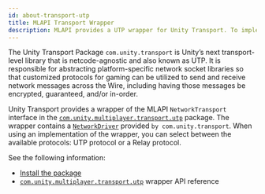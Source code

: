 ```yaml
---
id: about-transport-utp
title: MLAPI Transport Wrapper
description: MLAPI provides a UTP wrapper for Unity Transport. To implement, install the package to access and use the wrapper.
---
```


The Unity Transport Package `com.unity.transport` is Unity’s next transport-level library that is netcode-agnostic and also known as UTP. It is responsible for abstracting platform-specific network socket libraries so that customized protocols for gaming can be utilized to send and receive network messages across the Wire, including having those messages be encrypted, guaranteed, and/or in-order.

Unity Transport provides a wrapper of the MLAPI `NetworkTransport` interface in the [`com.unity.multiplayer.transport.utp`](../transport-api/introduction.md) package. The wrapper contains a [`NetworkDriver`](/transport/api/Unity.Networking.Transport.NetworkDriver.md) provided `by com.unity.transport`. When using an implementation of the wrapper, you can select between the available protocols: UTP protocol or a Relay protocol.

See the following information:

* [Install the package](install.md)
* [`com.unity.multiplayer.transport.utp`](../transport-api/introduction.md) wrapper API reference
